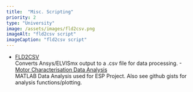 ```yaml
---
title:  "Misc. Scripting"
priority: 2
type: "University"
image: /assets/images/fld2csv.png
imageAlt: "fld2csv script"
imageCaption: "fld2csv script"
---
```

- [FLD2CSV](https://github.com/cinnamondev/fld2csv.py)\
Converts Ansys/ELVISmx output to a .csv file for data processing.
-[Motor Characterisation Data Analysis](https://github.com/embedded-systems-30/motors-lab)\
MATLAB Data Analysis used for ESP Project. Also see github gists for analysis functions/plotting.
